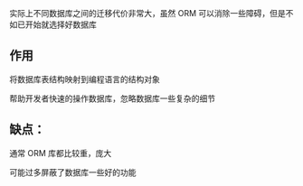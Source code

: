 实际上不同数据库之间的迁移代价非常大，虽然 ORM 可以消除一些障碍，但是不如已开始就选择好数据库

## 作用

将数据库表结构映射到编程语言的结构对象

帮助开发者快速的操作数据库，忽略数据库一些复杂的细节

## 缺点：

通常 ORM 库都比较重，庞大

可能过多屏蔽了数据库一些好的功能
